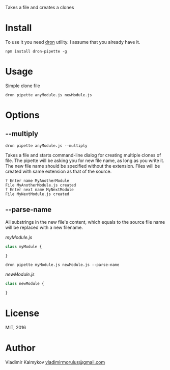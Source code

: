 Takes a file and creates a clones

# Install
To use it you need [dron](https://github.com/morulus/dron) utility. I assume that you already have it.

```terminal
npm install dron-pipette -g
```

# Usage

Simple clone file
```
dron pipette anyModule.js newModule.js
```

# Options

## --multiply

```
dron pipette anyModule.js --multiply

```
Takes a file and starts command-line dialog for creating multiple clones of file. The pipette will be asking you for new file name, as long as you write it. The new file name should be specified without the extension. Files will be created with same extension as that of the source.

```terminal
? Enter name MyAnotherModule
File MyAnotherModule.js created
? Enter next name MyNextModule
File MyNextModule.js created
```

## --parse-name

All substrings in the new file's content, which equals to the source file name will be replaced with a new filename.

_myModule.js_
```js
class myModule {

}
```

```terminal
dron pipette myModule.js newModule.js --parse-name

```

_newModule.js_
```js
class newModule {

}
```

# License
MIT, 2016

# Author
Vladimir Kalmykov <vladimirmorulus@gmail.com>

